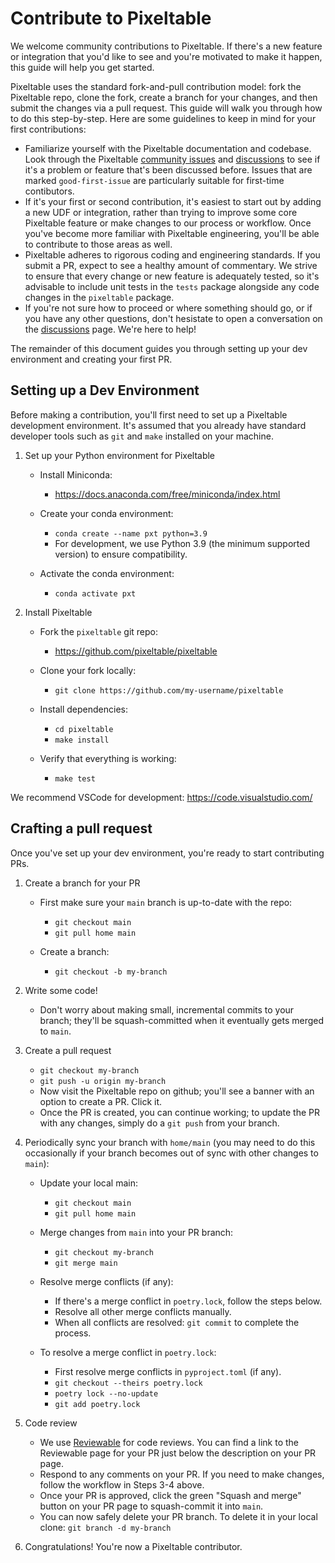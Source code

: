 # Contribute to Pixeltable

We welcome community contributions to Pixeltable. If there's a new feature or integration that you'd like to see and
you're motivated to make it happen, this guide will help you get started.

Pixeltable uses the standard fork-and-pull contribution model: fork the Pixeltable repo, clone the fork, create a
branch for your changes, and then submit the changes via a pull request. This guide will walk you through how to do
this step-by-step. Here are some guidelines to keep in mind for your first contributions:

* Familiarize yourself with the Pixeltable documentation and codebase. Look through the Pixeltable
    [community issues](https://github.com/pixeltable/pixeltable/issues) and
    [discussions](https://github.com/orgs/pixeltable/discussions) to see if it's a problem or feature that's been
    discussed before. Issues that are marked `good-first-issue` are particularly suitable for first-time contibutors.
* If it's your first or second contribution, it's easiest to start out by adding a new UDF or integration, rather than
    trying to improve some core Pixeltable feature or make changes to our process or workflow. Once you've become more
    familiar with Pixeltable engineering, you'll be able to contribute to those areas as well.
* Pixeltable adheres to rigorous coding and engineering standards. If you submit a PR, expect to see a healthy amount
    of commentary. We strive to ensure that every change or new feature is adequately tested, so it's advisable to
    include unit tests in the `tests` package alongside any code changes in the `pixeltable` package.
* If you're not sure how to proceed or where something should go, or if you have any other questions, don't hesistate
    to open a conversation on the [discussions](https://github.com/orgs/pixeltable/discussions) page. We're here to
    help!

The remainder of this document guides you through setting up your dev environment and creating your first PR.

## Setting up a Dev Environment

Before making a contribution, you'll first need to set up a Pixeltable development environment. It's assumed that you
already have standard developer tools such as `git` and `make` installed on your machine.

1. Set up your Python environment for Pixeltable

    * Install Miniconda:

        * <https://docs.anaconda.com/free/miniconda/index.html>

    * Create your conda environment:

        * `conda create --name pxt python=3.9`
        * For development, we use Python 3.9 (the minimum supported version) to ensure compatibility.

    * Activate the conda environment:

        * `conda activate pxt`

2. Install Pixeltable

    * Fork the `pixeltable` git repo:

        * <https://github.com/pixeltable/pixeltable>

    * Clone your fork locally:

        * `git clone https://github.com/my-username/pixeltable`

    * Install dependencies:

        * `cd pixeltable`
        * `make install`

    * Verify that everything is working:

        * `make test`

We recommend VSCode for development: <https://code.visualstudio.com/>

## Crafting a pull request

Once you've set up your dev environment, you're ready to start contributing PRs.

1. Create a branch for your PR

    * First make sure your `main` branch is up-to-date with the repo:

        * `git checkout main`
        * `git pull home main`

    * Create a branch:

        * `git checkout -b my-branch`

2. Write some code!

    * Don't worry about making small, incremental commits to your branch; they'll be squash-committed when it
        eventually gets merged to `main`.

3. Create a pull request

    * `git checkout my-branch`
    * `git push -u origin my-branch`
    * Now visit the Pixeltable repo on github; you'll see a banner with an option to create a PR. Click it.
    * Once the PR is created, you can continue working; to update the PR with any changes, simply do a
        `git push` from your branch.

4. Periodically sync your branch with `home/main` (you may need to do this occasionally if your branch becomes
    out of sync with other changes to `main`):

    * Update your local main:

        * `git checkout main`
        * `git pull home main`

    * Merge changes from `main` into your PR branch:

        * `git checkout my-branch`
        * `git merge main`

    * Resolve merge conflicts (if any):

        * If there's a merge conflict in `poetry.lock`, follow the steps below.
        * Resolve all other merge conflicts manually.
        * When all conflicts are resolved: `git commit` to complete the process.

    * To resolve a merge conflict in `poetry.lock`:

        * First resolve merge conflicts in `pyproject.toml` (if any).
        * `git checkout --theirs poetry.lock`
        * `poetry lock --no-update`
        * `git add poetry.lock`

5. Code review

    * We use [Reviewable](https://reviewable.io/) for code reviews. You can find a link to the Reviewable page for
        your PR just below the description on your PR page.
    * Respond to any comments on your PR. If you need to make changes, follow the workflow in Steps 3-4 above.
    * Once your PR is approved, click the green "Squash and merge" button on your PR page to squash-commit it into
        `main`.
    * You can now safely delete your PR branch. To delete it in your local clone: `git branch -d my-branch`

6. Congratulations! You're now a Pixeltable contributor.
